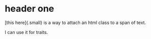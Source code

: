 # header one

  [this here]{.small} is a way to attach an html class to a span of text.

  I can use it for traits. 
  
   
